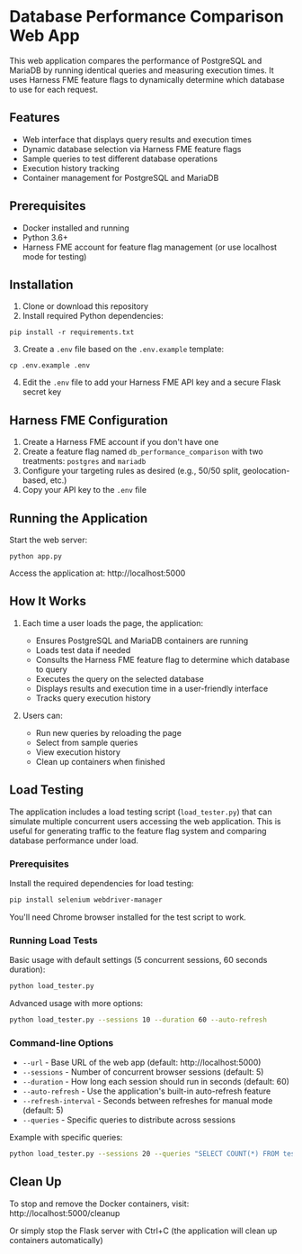 # Database Performance Comparison Web App

This web application compares the performance of PostgreSQL and MariaDB by running identical queries and measuring execution times. It uses Harness FME feature flags to dynamically determine which database to use for each request.

## Features

- Web interface that displays query results and execution times
- Dynamic database selection via Harness FME feature flags
- Sample queries to test different database operations
- Execution history tracking
- Container management for PostgreSQL and MariaDB

## Prerequisites

- Docker installed and running
- Python 3.6+
- Harness FME account for feature flag management (or use localhost mode for testing)

## Installation

1. Clone or download this repository
2. Install required Python dependencies:

```
pip install -r requirements.txt
```

3. Create a `.env` file based on the `.env.example` template:

```
cp .env.example .env
```

4. Edit the `.env` file to add your Harness FME API key and a secure Flask secret key

## Harness FME Configuration

1. Create a Harness FME account if you don't have one
2. Create a feature flag named `db_performance_comparison` with two treatments: `postgres` and `mariadb`
3. Configure your targeting rules as desired (e.g., 50/50 split, geolocation-based, etc.)
4. Copy your API key to the `.env` file

## Running the Application

Start the web server:

```
python app.py
```

Access the application at: http://localhost:5000

## How It Works

1. Each time a user loads the page, the application:
   - Ensures PostgreSQL and MariaDB containers are running
   - Loads test data if needed
   - Consults the Harness FME feature flag to determine which database to query
   - Executes the query on the selected database
   - Displays results and execution time in a user-friendly interface
   - Tracks query execution history

2. Users can:
   - Run new queries by reloading the page
   - Select from sample queries
   - View execution history
   - Clean up containers when finished

## Load Testing

The application includes a load testing script (`load_tester.py`) that can simulate multiple concurrent users accessing the web application. This is useful for generating traffic to the feature flag system and comparing database performance under load.

### Prerequisites

Install the required dependencies for load testing:

```bash
pip install selenium webdriver-manager
```

You'll need Chrome browser installed for the test script to work.

### Running Load Tests

Basic usage with default settings (5 concurrent sessions, 60 seconds duration):

```bash
python load_tester.py
```

Advanced usage with more options:

```bash
python load_tester.py --sessions 10 --duration 60 --auto-refresh
```

### Command-line Options

- `--url` - Base URL of the web app (default: http://localhost:5000)
- `--sessions` - Number of concurrent browser sessions (default: 5)
- `--duration` - How long each session should run in seconds (default: 60)
- `--auto-refresh` - Use the application's built-in auto-refresh feature
- `--refresh-interval` - Seconds between refreshes for manual mode (default: 5)
- `--queries` - Specific queries to distribute across sessions

Example with specific queries:

```bash
python load_tester.py --sessions 20 --queries "SELECT COUNT(*) FROM test_table" "SELECT * FROM test_table LIMIT 10"
```

## Clean Up

To stop and remove the Docker containers, visit: http://localhost:5000/cleanup

Or simply stop the Flask server with Ctrl+C (the application will clean up containers automatically)
